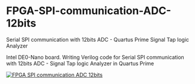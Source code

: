 # FPGA-SPI-communication-ADC-12bits
Serial SPI communication with 12bits ADC - Quartus Prime Signal Tap logic Analyzer


Intel DE0-Nano board. Writing Verilog code for Serial SPI communication with 12bits ADC - Signal Tap logic Analyzer in Quartus Prime

[![FPGA SPI communication ADC 12bits](https://img.youtube.com/vi/adZ5xRQz5lg/0.jpg)](https://www.youtube.com/watch?v=adZ5xRQz5lg)

